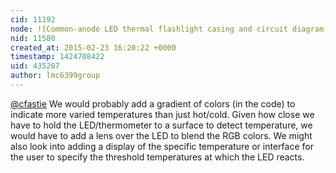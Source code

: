 ```yaml
---
cid: 11192
node: ![Common-anode LED thermal flashlight casing and circuit diagram](../notes/lmc6399group/02-13-2015/common-anode-led-thermal-flashlight-casing-and-circuit-diagram)
nid: 11580
created_at: 2015-02-23 16:20:22 +0000
timestamp: 1424708422
uid: 435207
author: lmc6399group
---
```


[@cfastie](/profile/cfastie) We would probably add a gradient of colors (in the code) to indicate more varied temperatures than just hot/cold. Given how close we have to hold the LED/thermometer to a surface to detect temperature, we would have to add a lens over the LED to blend the RGB colors. We might also look into adding a display of the specific temperature or interface for the user to specify the threshold temperatures at which the LED reacts.